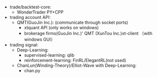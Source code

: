 - trade/backtest-core:
    - WonderTrader PY+CPP
- trading account API:
    - QMT(GuoJin Inc.): (communicate through socket ports)
        - xtquant API (only works on windows)
        - brokerage firms(GuoJin Inc.)' QMT (XunTou Inc.)xt-client （with windows GUI）
- trading signal:
    - Deep-Learning:
        - supervised-learning: qlib
        - reinforcement-learning: FinRL/ElegantRL(not used)
    - ChanLun(Winding-Theory)/Elliot-Wave with Deep-Learning:
        - chan.py

